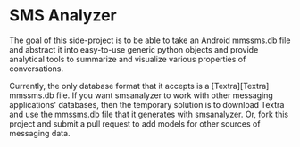 SMS Analyzer
============

The goal of this side-project is to be able to take an Android mmssms.db
file and abstract it into easy-to-use generic python objects and provide
analytical tools to summarize and visualize various properties of conversations.

Currently, the only database format that it accepts is a [Textra][Textra] mmssms.db file.
If you want smsanalyzer to work with other messaging applications' databases,
then the temporary solution is to download Textra and use the mmssms.db file
that it generates with smsanalyzer.
Or, fork this project and submit a pull request to add models for other sources
of messaging data.
